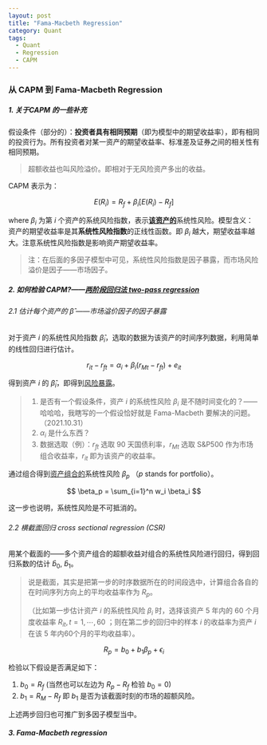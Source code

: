 ```yaml
---
layout: post
title: "Fama-Macbeth Regression"
category: Quant
tags:
  - Quant
  - Regression
  - CAPM
---
```




### 从 CAPM 到 Fama-Macbeth Regression

##### 1. 关于CAPM 的一些补充

假设条件（部分的）：**投资者具有相同预期**（即为模型中的期望收益率），即有相同的投资行为。所有投资者对某一资产的期望收益率、标准差及证券之间的相关性有相同预期。

> 超额收益也叫风险溢价。即相对于无风险资产多出的收益。

CAPM 表示为：

$$
E(R_i) = R_f + \beta_i [E(R_i) - R_f]
$$

where $\beta_i$ 为第 $i$ 个资产的系统风险指数，表示<u>**该资产的**</u>系统性风险。模型含义：资产的期望收益率是其**系统性风险指数**的正线性函数。即 $\beta_i$ 越大，期望收益率越大。注意系统性风险指数是影响资产期望收益率。

> 注：在后面的多因子模型中可见，系统性风险指数是因子暴露，而市场风险溢价是因子——市场因子。

##### 2. 如何检验 CAPM?——<u>两阶段回归法 two-pass regression</u>

###### 2.1 估计每个资产的 $\hat{\beta}$ ——市场溢价因子的因子暴露

对于资产 $i$ 的系统性风险指数 $\hat \beta_i$，选取的数据为该资产的时间序列数据，利用简单的线性回归进行估计。

$$
r_{it} - r_{ft} = \alpha_i + \beta_i (r_{Mt} - r_{ft}) + e_{it}
$$

得到资产 $i$ 的 $\hat \beta_i$，即得到<u>风险暴露</u>。

> 1. 是否有一个假设条件，资产 $i$ 的系统性风险 $\beta_i$ 是不随时间变化的？——哈哈哈，我瞎写的一个假设恰好就是 Fama-Macbeth 要解决的问题。（2021.10.31）
> 2.  $\alpha_i$ 是什么东西？
> 3. 数据选取（例）：$r_{ft}$ 选取 90 天国债利率，$r_{Mt}$ 选取 S&P500 作为市场组合收益率，$r _ {it}$ 即为该资产的收益率。

通过组合得到<u>资产组合的</u>系统性风险 $\beta_p$ （$p$ stands for portfolio）。

$$
\beta_p = \sum_{i=1}^n w_i \beta_i
$$

这一步也说明，系统性风险是不可抵消的。

###### 2.2 横截面回归 cross sectional regression (CSR)

用某个截面的——多个资产组合的超额收益对组合的系统性风险进行回归，得到回归系数的估计 $\hat b_0$, $\hat b_1$。

> 说是截面，其实是把第一步的时序数据所在的时间段选中，计算组合各自的在时间序列方向上的平均收益率作为 $R_p$。
>
> （比如第一步估计资产 $i$ 的系统性风险 $\beta_i$ 时，选择该资产 5 年内的 60 个月度收益率 $R_{it}, t = 1, \cdots, 60$ ；则在第二步的回归中的样本 $i$ 的收益率为资产 $i$ 在该 5 年内60个月的平均收益率）。

$$
R_p = b_0 + b_1 \beta_p + \epsilon_i
$$

 检验以下假设是否满足如下：

1. $b_0 = R_f$ (当然也可以左边为 $R_p - R_f$ 检验 $b _ 0 = 0$)
2. $b_1 = R_M-R_f$ 即 $b_1$ 是否为该截面时刻的市场的超额风险。

上述两步回归也可推广到多因子模型当中。

##### 3. Fama-Macbeth regression

